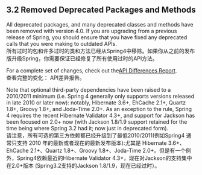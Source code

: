 ## 3.2 Removed Deprecated Packages and Methods

All deprecated packages, and many deprecated classes and methods have been removed with version 4.0. If you are upgrading from a previous release of Spring, you should ensure that you have fixed any deprecated calls that you were making to outdated APIs.  
所有过时的包和许多过时的类和方法已经从Spring4中移除。如果你从之前的发布版升级Spring，你需要保证已经修复了所有使用过时的API方法。

For a complete set of changes, check out the[API Differences Report](http://docs.spring.io/spring-framework/docs/3.2.4.RELEASE_to_4.0.0.RELEASE/).  
查看完整的变化： API差异报告。

Note that optional third-party dependencies have been raised to a 2010/2011 minimum \(i.e. Spring 4 generally only supports versions released in late 2010 or later now\): notably, Hibernate 3.6+, EhCache 2.1+, Quartz 1.8+, Groovy 1.8+, and Joda-Time 2.0+. As an exception to the rule, Spring 4 requires the recent Hibernate Validator 4.3+, and support for Jackson has been focused on 2.0+ now \(with Jackson 1.8/1.9 support retained for the time being where Spring 3.2 had it; now just in deprecated form\).  
请注意，所有可选的第三方依赖都已经升级到了最低2010/2011\(例如Spring4 通常只支持 2010 年的最新或者现在的最新发布版本\):尤其是 Hibernate 3.6+、EhCache 2.1+、Quartz 1.8+、Groovy 1.8+、Joda-Time 2.0+。但是有一个例外，Spring4依赖最近的Hibernate Validator 4.3+，现在对Jackson的支持集中在2.0+版本 \(Spring3.2支持的Jackson 1.8/1.9，现在已经过时）。

